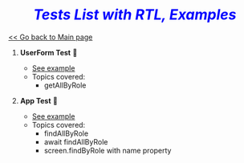 ***<h1 style="text-align:center; color:blue;">Tests List with RTL, Examples</h1>***

[<< Go back to Main page](../index.md)


1. **UserForm Test** 🎥
   - [See example](./UserForm/UserForm.md)
   - Topics covered:
     - getAllByRole

2. **App Test** 🎥
   - [See example](./App/App.md)
   - Topics covered:
     - findAllByRole
     - await findAllByRole
     - screen.findByRole with name property